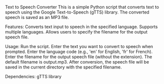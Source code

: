 Text to Speech Converter
This is a simple Python script that converts text to speech using the Google Text-to-Speech (gTTS) library. The converted speech is saved as an MP3 file.

Features:
Converts text input to speech in the specified language.
Supports multiple languages.
Allows users to specify the filename for the output speech file.

Usage:
Run the script.
Enter the text you want to convert to speech when prompted.
Enter the language code (e.g., 'en' for English, 'fr' for French).
Enter the filename for the output speech file (without the extension). The default filename is output.mp3.
After conversion, the speech file will be saved in the current directory with the specified filename.

Dependencies:
gTTS library
